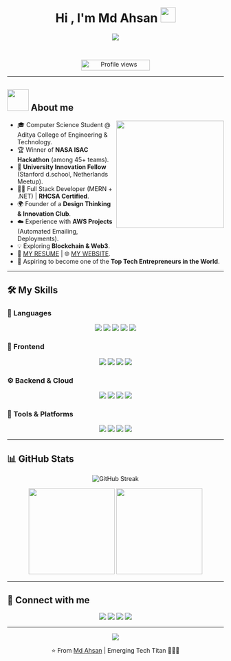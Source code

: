 <h1 align="center">Hi , I'm Md Ahsan <img src="https://media.giphy.com/media/hvRJCLFzcasrR4ia7z/giphy.gif" width="35"></h1>
<p align="center">
  <a href="https://github.com/DenverCoder1/readme-typing-svg"><img src="https://readme-typing-svg.herokuapp.com?font=Time+New+Roman&color=%23C8BE25&size=25&center=true&vCenter=true&width=800&height=100&lines=Emerging+Tech+Titan+🚀👑💡;Full+Stack+Developer+(MERN+%26+.NET);UI+Guide+@Stanford+d.school;NASA+ISAC+Hackathon+Winner;Founder+of+Innovation+Club;AWS+%26+Blockchain+Explorer;Always+Learning+New+Things"></a>
</p>

<br>

<p align="center"> 
	<img src="https://komarev.com/ghpvc/?username=mdahsan&label=Profile%20views&color=0047AB&style=plastic?" alt="Profile views" height=25px width=160px/> 
</p>

---

## <picture><img src = "https://github.com/7oSkaaa/7oSkaaa/blob/main/Images/about_me.gif?raw=true" width = 50px></picture> About me

<picture> <img align="right" src="https://github.com/7oSkaaa/7oSkaaa/blob/main/Images/Right_Side.gif?raw=true" width = 250px></picture>

- 🎓 Computer Science Student @ Aditya College of Engineering & Technology.  
- 🏆 Winner of **NASA ISAC Hackathon** (among 45+ teams).  
- 🚀 **University Innovation Fellow** (Stanford d.school, Netherlands Meetup).  
- 👨‍💻 Full Stack Developer (MERN + .NET) | **RHCSA Certified**.  
- 🌍 Founder of a **Design Thinking & Innovation Club**.  
- ☁️ Experience with **AWS Projects** (Automated Emailing, Deployments).  
- 💡 Exploring **Blockchain & Web3**.  
- 📄 [MY RESUME](https://drive.google.com/file/d/1hhJLFmU82_1IU5wCygzlNQ7_vLE6nu5v/view?usp=sharing) | 🌐 [MY WEBSITE](#).  
- 🎯 Aspiring to become one of the **Top Tech Entrepreneurs in the World**.  

---

## 🛠️ My Skills

### 🚀 Languages
<p align="center"> 
  <img src="https://img.shields.io/badge/Java-%23007396.svg?style=plastic&logo=java&logoColor=white">
  <img src="https://img.shields.io/badge/JavaScript-%23F7DF1E.svg?style=plastic&logo=javascript&logoColor=black">
  <img src="https://img.shields.io/badge/Python-%2314354C.svg?style=plastic&logo=python&logoColor=white">
  <img src="https://img.shields.io/badge/C-%232370ED.svg?style=plastic&logo=c&logoColor=white">
  <img src="https://img.shields.io/badge/C++-%2300599C.svg?style=plastic&logo=c%2B%2B&logoColor=white">
</p>

### 🎨 Frontend
<p align="center">
  <img src="https://img.shields.io/badge/HTML5-%23E34F26.svg?style=plastic&logo=html5&logoColor=white">
  <img src="https://img.shields.io/badge/CSS-%231572B6.svg?style=plastic&logo=css3&logoColor=white">
  <img src="https://img.shields.io/badge/React-%2361DAFB.svg?style=plastic&logo=react&logoColor=black">
  <img src="https://img.shields.io/badge/Bootstrap-%23563D7C.svg?style=plastic&logo=bootstrap&logoColor=white">
</p>

### ⚙️ Backend & Cloud
<p align="center">
  <img src="https://img.shields.io/badge/Node.js-43853D.svg?style=plastic&logo=node.js&logoColor=white">
  <img src="https://img.shields.io/badge/Express.js-%23404d59.svg?style=plastic&logo=express&logoColor=white">
  <img src="https://img.shields.io/badge/MongoDB-%234ea94b.svg?style=plastic&logo=mongodb&logoColor=white">
  <img src="https://img.shields.io/badge/AWS-%23FF9900.svg?style=plastic&logo=amazonaws&logoColor=white">
</p>

### 🔧 Tools & Platforms
<p align="center">
  <img src="https://img.shields.io/badge/Git-%23F05033.svg?style=plastic&logo=git&logoColor=white">
  <img src="https://img.shields.io/badge/GitHub-%23181717.svg?style=plastic&logo=github&logoColor=white">
  <img src="https://img.shields.io/badge/VS%20Code-0078d7.svg?style=plastic&logo=visual-studio-code&logoColor=white">
  <img src="https://img.shields.io/badge/Linux-FCC624?style=plastic&logo=linux&logoColor=black">
</p>

---

## 📊 GitHub Stats
<p align="center">
  <img src="https://github-readme-streak-stats.herokuapp.com/?user=mdahsan&theme=tokyonight_duo" alt="GitHub Streak"/>
</p>
<p align="center">
  <img src="https://github-readme-stats.vercel.app/api?username=mdahsan&show_icons=true&count_private=true&theme=tokyonight" height="200px"/>
  <img src="https://github-readme-stats.vercel.app/api/top-langs/?username=mdahsan&layout=compact&theme=tokyonight" height="200px"/>
</p>

---

## 🤝 Connect with me
<p align="center">
  <a href="https://linkedin.com/in/your-linkedin"><img src="https://img.shields.io/badge/LinkedIn-%230077B5.svg?&style=plastic&logo=linkedin&logoColor=white" /></a>
  <a href="mailto:yourmail@gmail.com"><img src="https://img.shields.io/badge/Gmail-D14836?style=plastic&logo=gmail&logoColor=white" /></a>
  <a href="https://twitter.com/your-twitter"><img src="https://img.shields.io/badge/Twitter-%231DA1F2.svg?&style=plastic&logo=twitter&logoColor=white" /></a>
  <a href="https://instagram.com/your-insta"><img src="https://img.shields.io/badge/Instagram-%23E4405F.svg?&style=plastic&logo=instagram&logoColor=white" /></a>
</p>

---

<p align="center">
  <img src="https://quotes-github-readme.vercel.app/api?type=horizontal&theme=tokyonight&quote=Code,+Create,+Innovate">
</p>

<p align="center">⭐️ From <a href="https://github.com/mdahsan">Md Ahsan</a> | Emerging Tech Titan 🚀👑💡</p>

